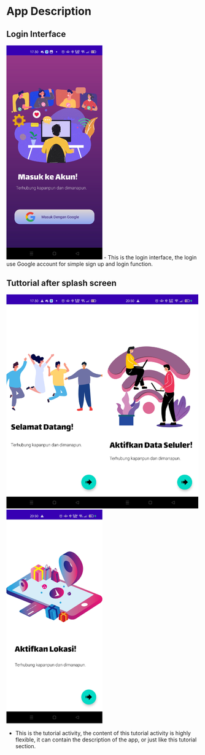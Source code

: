 # App Description


## Login Interface
<img src="https://github.com/alfarafimaulana/TestCell/blob/master/Foto%20Git/Screenshot_2021-09-29-17-30-36-40_9eaad7d0d1be446f448c1d6044958e42.jpg" width="250">
- This is the login interface, the login use Google account for simple sign up and login function.

## Tuttorial after splash screen
<img src="https://github.com/alfarafimaulana/TestCell/blob/master/Foto%20Git/Screenshot_2021-09-29-17-30-43-31_9eaad7d0d1be446f448c1d6044958e42.jpg" width="250"><img src="https://github.com/alfarafimaulana/TestCell/blob/master/Foto%20Git/Screenshot_2021-09-29-20-50-54-85_9eaad7d0d1be446f448c1d6044958e42.jpg" width="250"><img src="https://github.com/alfarafimaulana/TestCell/blob/master/Foto%20Git/Screenshot_2021-09-29-20-50-58-20_9eaad7d0d1be446f448c1d6044958e42.jpg" width="250">

- This is the tutorial activity, the content of this tutorial activity is highly flexible, it can contain the description of the app, or just like this tutorial section.
